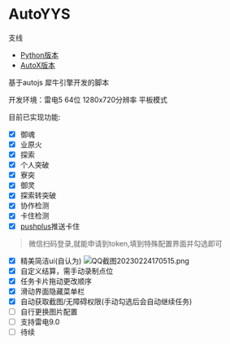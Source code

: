 # AutoYYS
支线
- [Python版本](https://github.com/NakanoSanku/AutoYYS/tree/autoyys-Python)
- [AutoX版本](https://github.com/NakanoSanku/AutoYYS/tree/autoyys-autox)

基于autojs 犀牛引擎开发的脚本

开发环境：雷电5 64位 1280x720分辨率 平板模式

目前已实现功能:
- [x] 御魂
- [x] 业原火
- [x] 探索
- [x] 个人突破
- [x] 寮突
- [x] 御灵
- [x] 探索转突破
- [x] 协作检测
- [x] 卡住检测
- [x] [pushplus](https://www.pushplus.plus/)推送卡住
> 微信扫码登录,就能申请到token,填到特殊配置界面并勾选即可
- [x] 精美简洁ui(自认为)
      ![QQ截图20230224170515.png](https://s2.loli.net/2023/02/24/YtyzfRoNOVkBP8G.png)
- [x] 自定义结算，需手动录制点位
- [x] 任务卡片拖动更改顺序
- [x] 滑动界面隐藏菜单栏
- [x] 自动获取截图/无障碍权限(手动勾选后会自动继续任务)
- [ ] 自行更换图片配置
- [ ] 支持雷电9.0
- [ ] 待续
